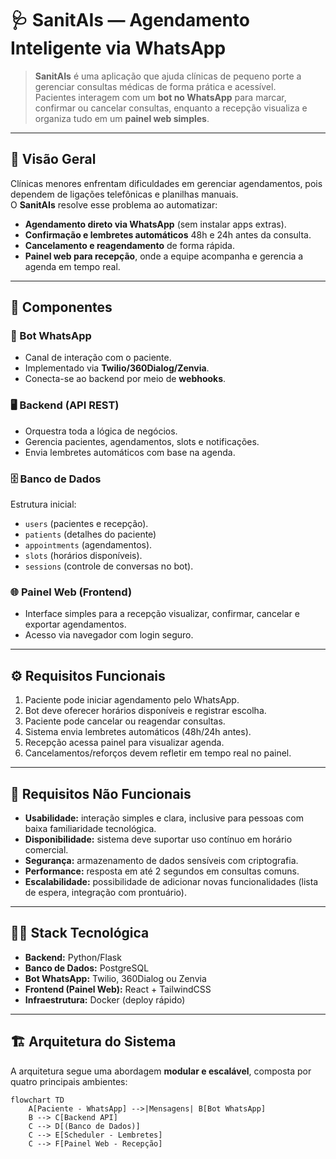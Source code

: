 # 🩺 SanitAIs — Agendamento Inteligente via WhatsApp

> **SanitAIs** é uma aplicação que ajuda clínicas de pequeno porte a gerenciar consultas médicas de forma prática e acessível.  
> Pacientes interagem com um **bot no WhatsApp** para marcar, confirmar ou cancelar consultas, enquanto a recepção visualiza e organiza tudo em um **painel web simples**.

---

## 🚀 Visão Geral

Clínicas menores enfrentam dificuldades em gerenciar agendamentos, pois dependem de ligações telefônicas e planilhas manuais.  
O **SanitAIs** resolve esse problema ao automatizar:

- **Agendamento direto via WhatsApp** (sem instalar apps extras).
- **Confirmação e lembretes automáticos** 48h e 24h antes da consulta.
- **Cancelamento e reagendamento** de forma rápida.
- **Painel web para recepção**, onde a equipe acompanha e gerencia a agenda em tempo real.

---

## 🧩 Componentes

### 🤖 Bot WhatsApp
- Canal de interação com o paciente.  
- Implementado via **Twilio/360Dialog/Zenvia**.  
- Conecta-se ao backend por meio de **webhooks**.  

### 🖥️ Backend (API REST)
- Orquestra toda a lógica de negócios.  
- Gerencia pacientes, agendamentos, slots e notificações.  
- Envia lembretes automáticos com base na agenda.  

### 🗄️ Banco de Dados
Estrutura inicial:  
- `users` (pacientes e recepção).
- `patients` (detalhes do paciente)
- `appointments` (agendamentos).  
- `slots` (horários disponíveis).  
- `sessions` (controle de conversas no bot).  

### 🌐 Painel Web (Frontend)
- Interface simples para a recepção visualizar, confirmar, cancelar e exportar agendamentos.  
- Acesso via navegador com login seguro.  

---

## ⚙️ Requisitos Funcionais
1. Paciente pode iniciar agendamento pelo WhatsApp.  
2. Bot deve oferecer horários disponíveis e registrar escolha.  
3. Paciente pode cancelar ou reagendar consultas.  
4. Sistema envia lembretes automáticos (48h/24h antes).  
5. Recepção acessa painel para visualizar agenda.  
6. Cancelamentos/reforços devem refletir em tempo real no painel.  

---

## 📐 Requisitos Não Funcionais
- **Usabilidade:** interação simples e clara, inclusive para pessoas com baixa familiaridade tecnológica.  
- **Disponibilidade:** sistema deve suportar uso contínuo em horário comercial.  
- **Segurança:** armazenamento de dados sensíveis com criptografia.  
- **Performance:** resposta em até 2 segundos em consultas comuns.  
- **Escalabilidade:** possibilidade de adicionar novas funcionalidades (lista de espera, integração com prontuário).  

---

## 🧑‍💻 Stack Tecnológica
- **Backend:** Python/Flask  
- **Banco de Dados:** PostgreSQL
- **Bot WhatsApp:** Twilio, 360Dialog ou Zenvia  
- **Frontend (Painel Web):** React + TailwindCSS
- **Infraestrutura:** Docker (deploy rápido)  

---

## 🏗️ Arquitetura do Sistema

A arquitetura segue uma abordagem **modular e escalável**, composta por quatro principais ambientes:

```mermaid
flowchart TD
    A[Paciente - WhatsApp] -->|Mensagens| B[Bot WhatsApp]
    B --> C[Backend API]
    C --> D[(Banco de Dados)]
    C --> E[Scheduler - Lembretes]
    C --> F[Painel Web - Recepção]

````
